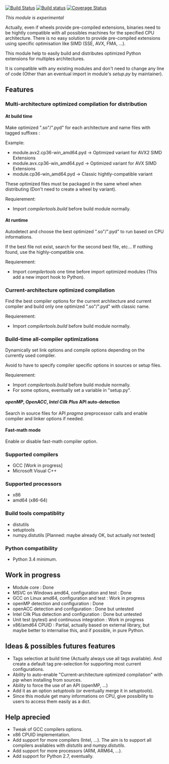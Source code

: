 [![Build Status](https://travis-ci.org/JGoutin/compilertools.svg?branch=master)](https://travis-ci.org/JGoutin/compilertools)
[![Build status](https://ci.appveyor.com/api/projects/status/khsf4rjrjo78xcmm?svg=true)](https://ci.appveyor.com/project/JGoutin/compilertools)
[![Coverage Status](https://coveralls.io/repos/github/JGoutin/compilertools/badge.svg?branch=master)](https://coveralls.io/github/JGoutin/compilertools?branch=master)

*This module is experimental*

Actually, even if wheels provide pre-compiled extensions, binaries need to be hightly compatible with all possibles machines for the specified CPU architecture.
There is no easy solution to provide pre-compiled extensions using specific optimisation like SIMD (SSE, AVX, FMA, ...).

This module help to easily build and distributes optimized Python extensions for multiples architectures.

It is compatible with any existing modules and don't need to change any line of code (Other than an eventual import in module's *setup.py* by maintainer).

## Features

### Multi-architecture optimized compilation for distribution

#### At build time

Make optimized ".so"/".pyd" for each architecture and name files with tagged suffixes : 

Example:
* module.avx2.cp36-win_amd64.pyd -> Optimized variant for AVX2 SIMD Extensions
* module.avx.cp36-win_amd64.pyd -> Optimized variant for AVX SIMD Extensions
* module.cp36-win_amd64.pyd -> Classic hightly-compatible variant

These optimized files must be packaged in the same wheel when distributing (Don't need to create a wheel by variant).

Requierement:
* Import *compilertools.build* before build module normally.

#### At runtime

Autodetect and choose the best optimized ".so"/".pyd" to run based on CPU informations.

If the best file not exist, search for the second best file, etc... If nothing found, use the highly-compatible one. 

Requierement:
* Import *compilertools* one time before import optimized modules (This add a new import hook to Python).

### Current-architecture optimized compilation

Find the best compiler options for the current architecture and current compiler and build only one optimized ".so"/".pyd" with classic name.

Requierement:
* Import *compilertools.build* before build module normally.

### Build-time all-compiler optimizations

Dynamically set link options and compile options depending on the currently used compiler.

Avoid to have to specify compiler specific options in sources or setup files.

Requierement:
* Import *compilertools.build* before build module normally.
* For some options, eventually set a variable in "setup.py".

#### *openMP*, *OpenACC*, *Intel Cilk Plus* API auto-detection

Search in source files for API *pragma* preprocessor calls and enable compiler and linker options if needed.

#### Fast-math mode

Enable or disable fast-math compiler option.

### Supported compilers

* GCC [Work in progress]
* Microsoft Visual C++

### Supported processors

* x86
* amd64 (x86-64)

### Build tools compatiblity

* distutils
* setuptools
* numpy.distutils [Planned: maybe already OK, but actually not tested]

### Python compatibility

* Python 3.4 minimum.

## Work in progress

* Module core : Done
* MSVC on Windows amd64, configuration and test : Done
* GCC on Linux amd64, configuration and test : Work in progress
* openMP detection and configuration : Done
* openACC detection and configuration : Done but untested
* Intel Cilk Plus detection and configuration : Done but untested
* Unit test (pytest) and continuous integration : Work in progress
* x86/amd64 CPUID : Partial, actually based on external library, but maybe better to internalise this, and if possible, in pure Python.

## Ideas & possibles futures features

* Tags selection at build time (Actually always use all tags available). And create a default tag pre-selection for supporting most current configurations.
* Ability to auto-enable "Current-architecture optimized compilation" with *pip* when installing from sources.
* Ability to force the use of an API (openMP, ...)
* Add it as an option *setuptools* (or eventually merge it in *setuptools*).
* Since this module get many informations on CPU, give possibility to users to access them easily as a dict.

## Help aprecied

* Tweak of GCC compilers options.
* x86 CPUID implementation.
* Add support for more compilers (Intel, ...). The aim is to support all compilers availables with *distutils* and *numpy.distutils*.
* Add support for more processors (ARM, ARM64, ...).
* Add support for Python 2.7, eventually.
